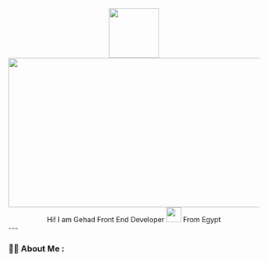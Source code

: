 

<div id="header" align="center">
  <img src="https://media.giphy.com/media/M9gbBd9nbDrOTu1Mqx/giphy.gif" width="100"/>
</div>
<div align="center">
  <img src="https://giphy.com/gifs/Pluralsight-girl-woman-pluralsight-LMcB8XospGZO8UQq87" width="600" height="300"/>
</div>

<div align="center">
 Hi! I am Gehad
Front End Developer <img src="https://media.giphy.com/media/WUlplcMpOCEmTGBtBW/giphy.gif" width="30"> From Egypt
  </div>
---

### :woman_technologist: About Me :
